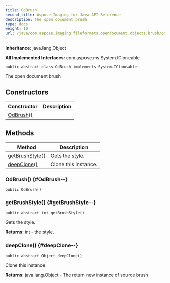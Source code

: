 ```yaml
---
title: OdBrush
second_title: Aspose.Imaging for Java API Reference
description: The open document brush
type: docs
weight: 10
url: /java/com.aspose.imaging.fileformats.opendocument.objects.brush/odbrush/
---
```

**Inheritance:**
java.lang.Object

**All Implemented Interfaces:**
com.aspose.ms.System.ICloneable
```
public abstract class OdBrush implements System.ICloneable
```

The open document brush
## Constructors

| Constructor | Description |
| --- | --- |
| [OdBrush()](#OdBrush--) |  |
## Methods

| Method | Description |
| --- | --- |
| [getBrushStyle()](#getBrushStyle--) | Gets the style. |
| [deepClone()](#deepClone--) | Clone this instance. |
### OdBrush() {#OdBrush--}
```
public OdBrush()
```


### getBrushStyle() {#getBrushStyle--}
```
public abstract int getBrushStyle()
```


Gets the style.

**Returns:**
int - the style.
### deepClone() {#deepClone--}
```
public abstract Object deepClone()
```


Clone this instance.

**Returns:**
java.lang.Object - The return new instance of source brush
